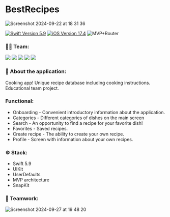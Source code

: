 # BestRecipes
![Screenshot 2024-09-22 at 18 31 36](https://github.com/user-attachments/assets/f82f84cc-cde3-4829-a446-1af55ec3f04a)
<p align="left"> 
<a href="https://swift.org">
<img src="https://img.shields.io/badge/Swift-5.10-mediumslateblue" alt="Swift Version 5.9" /></a>
<a href="https://developer.apple.com/ios/">
<img src="https://img.shields.io/badge/iOS-17.4%2B-indianred" alt="iOS Version 17.4"/></a>
<img src="https://img.shields.io/badge/MVP+Router-goldenrod" alt="MVP+Router" />
</p>

### 👨‍💻 Team:
<p align="left"> 
<img src="https://img.shields.io/badge/Team Leader:-Bruzya-mediumslateblue"/></a>
<img src="https://img.shields.io/badge/realeti-FF4191"/></a>
<img src="https://img.shields.io/badge/nikmosyl-goldenrod"/></a>
<img src="https://img.shields.io/badge/Drollllted-36BA98"/></a>
<img src="https://img.shields.io/badge/Ruslan979712-DC5F00"/></a>
</p>

### 📱 About the application:
Cooking app! Unique recipe database including cooking instructions. Educational team project.

### Functional:
  * Onboarding - Convenient introductory information about the application.
  * Categories - Different categories of dishes on the main screen
  * Search - An opportunity to find a recipe for your favorite dish!
  * Favorites - Saved recipes.
  * Create recipe - The ability to create your own recipe.
  * Profile - Screen with information about your own recipes.

### ⚙️ Stack:
- Swift 5.9
- UIKit
- UserDefaults
- MVP architecture
- SnapKit

### 🤝 Teamwork:
![Screenshot 2024-09-27 at 19 48 20](https://github.com/user-attachments/assets/2c6a9939-cacb-4b26-8959-1c7ab8e0ef47)

